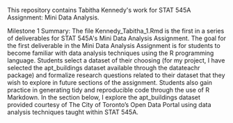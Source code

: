 This repository contains Tabitha Kennedy's work for STAT 545A Assignment: Mini Data Analysis. 

Milestone 1 Summary:
The file Kennedy_Tabitha_1.Rmd is the first in a series of deliverables for STAT 545A's Mini Data Analysis Assignment. The goal for the first deliverable in the Mini Data Analysis Assignment is for students to become familiar with data analysis techniques using the R programming language. Students select a dataset of their choosing (for my project, I have selected the apt_buildings dataset available through the datateachr package) and formalize research questions related to their dataset that they wish to explore in future sections of the assignment. Students also gain practice in generating tidy and reproducible code through the use of R Markdown. In the section below, I explore the apt_buildings dataset provided courtesy of The City of Toronto’s Open Data Portal using data analysis techniques taught within STAT 545A. 
